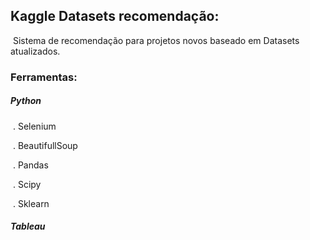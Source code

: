 ## Kaggle Datasets recomendação:

 

​	Sistema de recomendação para projetos novos baseado em Datasets atualizados.



### Ferramentas:

##### Python

​		.	Selenium 

​		.	BeautifullSoup  

​		.	Pandas

​		.	Scipy

​		.	Sklearn

##### Tableau

